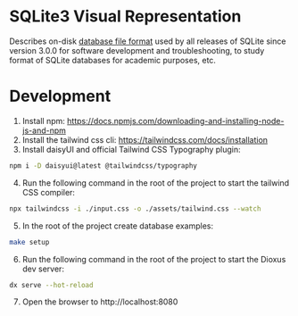 # SQLite3 Visual Representation

Describes on-disk [database file format](https://www.sqlite.org/fileformat2.html) used by all releases of SQLite since version 3.0.0 for software development and troubleshooting, to study format of SQLite databases for academic purposes, etc.

# Development

1. Install npm: https://docs.npmjs.com/downloading-and-installing-node-js-and-npm
2. Install the tailwind css cli: https://tailwindcss.com/docs/installation
3. Install daisyUI and official Tailwind CSS Typography plugin:
```bash
npm i -D daisyui@latest @tailwindcss/typography

```
4. Run the following command in the root of the project to start the tailwind CSS compiler:

```bash
npx tailwindcss -i ./input.css -o ./assets/tailwind.css --watch
```

5. In the root of the project create database examples:

```bash
make setup
```

6. Run the following command in the root of the project to start the Dioxus dev server:

```bash
dx serve --hot-reload
```

7. Open the browser to http://localhost:8080
